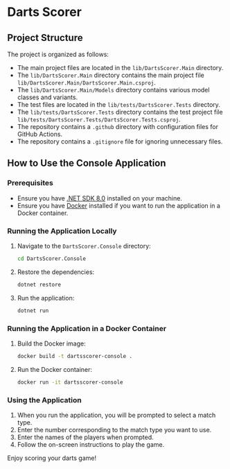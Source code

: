 # Darts Scorer

## Project Structure

The project is organized as follows:

- The main project files are located in the `lib/DartsScorer.Main` directory.
- The `lib/DartsScorer.Main` directory contains the main project file `lib/DartsScorer.Main/DartsScorer.Main.csproj`.
- The `lib/DartsScorer.Main/Models` directory contains various model classes and variants.
- The test files are located in the `lib/tests/DartsScorer.Tests` directory.
- The `lib/tests/DartsScorer.Tests` directory contains the test project file `lib/tests/DartsScorer.Tests/DartsScorer.Tests.csproj`.
- The repository contains a `.github` directory with configuration files for GitHub Actions.
- The repository contains a `.gitignore` file for ignoring unnecessary files.

## How to Use the Console Application

### Prerequisites

- Ensure you have [.NET SDK 8.0](https://dotnet.microsoft.com/download/dotnet/8.0) installed on your machine.
- Ensure you have [Docker](https://www.docker.com/get-started) installed if you want to run the application in a Docker container.

### Running the Application Locally

1. Navigate to the `DartsScorer.Console` directory:
    ```sh
    cd DartsScorer.Console
    ```

2. Restore the dependencies:
    ```sh
    dotnet restore
    ```

3. Run the application:
    ```sh
    dotnet run
    ```

### Running the Application in a Docker Container

1. Build the Docker image:
    ```sh
    docker build -t dartsscorer-console .
    ```

2. Run the Docker container:
    ```sh
    docker run -it dartsscorer-console
    ```

### Using the Application

1. When you run the application, you will be prompted to select a match type.
2. Enter the number corresponding to the match type you want to use.
3. Enter the names of the players when prompted.
4. Follow the on-screen instructions to play the game.

Enjoy scoring your darts game!